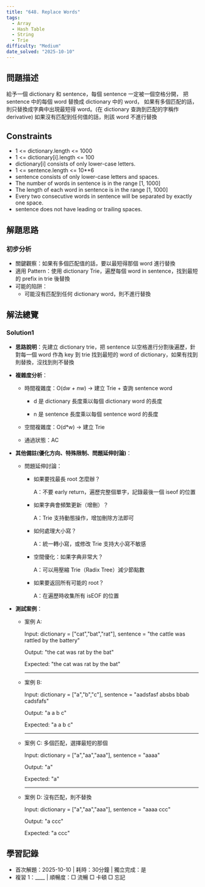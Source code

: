 ```yaml
---
title: "648. Replace Words"
tags:
  - Array
  - Hash Table
  - String
  - Trie
difficulty: "Medium"
date_solved: "2025-10-10"
---
```


## 問題描述

給予一個 dictionary 和 sentence，每個 sentence 一定被一個空格分開，
把 sentence 中的每個 word 替換成 dictionary 中的 word，
如果有多個匹配的話，則只替換成字典中出現最短得 word。(在 dictionary 查詢到匹配的字稱作 derivative)
如果沒有匹配到任何值的話，則該 word 不進行替換

## Constraints

- 1 <= dictionary.length <= 1000
- 1 <= dictionary\[i\].length <= 100
- dictionary\[i\] consists of only lower-case letters.
- 1 <= sentence.length <= 10\*\*6
- sentence consists of only lower-case letters and spaces.
- The number of words in sentence is in the range \[1, 1000\]
- The length of each word in sentence is in the range \[1, 1000\]
- Every two consecutive words in sentence will be separated by exactly one space.
- sentence does not have leading or trailing spaces.

## 解題思路

### 初步分析

- 關鍵觀察：如果有多個匹配值的話，要以最短得那個 word 進行替換
- 適用 Pattern：使用 dictionary Trie，遍歷每個 word in sentence，找到最短的 prefix in trie 後替換
- 可能的陷阱：
  - 可能沒有匹配到任何 dictionary word，則不進行替換

## 解法總覽

### Solution1

- **思路說明**：先建立 dictionary trie，把 sentence 以空格進行分割後遍歷，針對每一個 word 作為 key 到 trie 找到最短的 word of dictionary，如果有找到則替換，沒找到則不替換

- **複雜度分析**：

  - 時間複雜度：O(d*w + n*w) -> 建立 Trie + 查詢 sentence word

    - d 是 dictionary 長度乘以每個 dictionary word 的長度

    - n 是 sentence 長度乘以每個 sentence word 的長度

  - 空間複雜度：O(d\*w) -> 建立 Trie

  - 通過狀態：AC

- **其他備註\(優化方向、特殊限制、問題延伸討論\)**：

  - 問題延伸討論：

    - 如果要找最長 root 怎麼辦？

      A：不要 early return，遍歷完整個單字，記錄最後一個 iseof 的位置

    - 如果字典會頻繁更新（增刪）？

      A：Trie 支持動態操作，增加刪除方法即可

    - 如何處理大小寫？

      A：統一轉小寫，或修改 Trie 支持大小寫不敏感

    - 空間優化：如果字典非常大？

      A：可以用壓縮 Trie（Radix Tree）減少節點數

    - 如果要返回所有可能的 root？

      A：在遍歷時收集所有 isEOF 的位置

- **測試案例**：

  - 案例 A:

    Input: dictionary = \["cat","bat","rat"\], sentence = "the cattle was rattled by the battery"

    Output: "the cat was rat by the bat"

    Expected: "the cat was rat by the bat"

    ***

  - 案例 B:

    Input: dictionary = \["a","b","c"\], sentence = "aadsfasf absbs bbab cadsfafs"

    Output: "a a b c"

    Expected: "a a b c"

    ***

  - 案例 C: 多個匹配，選擇最短的那個

    Input: dictionary = \["a","aa","aaa"\], sentence = "aaaa"

    Output: "a"

    Expected: "a"

    ***

  - 案例 D: 沒有匹配，則不替換

    Input: dictionary = \["a","aa","aaa"\], sentence = "aaaa ccc"

    Output: "a ccc"

    Expected: "a ccc"

## 學習記錄

- 首次解題：2025-10-10 | 耗時：30分鐘 | 獨立完成：是
- 複習 1：\_\_\_\_ | 順暢度：□ 流暢 □ 卡頓 □ 忘記
